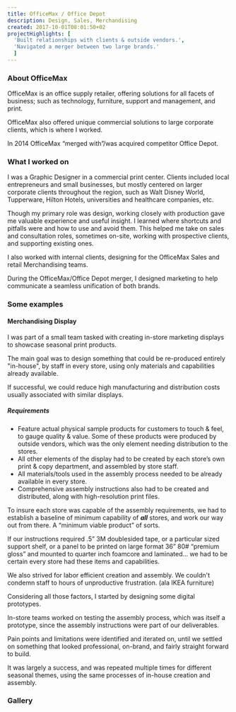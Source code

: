 ```yaml
---
title: OfficeMax / Office Depot
description: Design, Sales, Merchandising
created: 2017-10-01T08:01:50+02
projectHighlights: [
  'Built relationships with clients & outside vendors.',
  'Navigated a merger between two large brands.'
  ]
---
```


### About OfficeMax
OfficeMax is an office supply retailer, offering solutions for all facets of business; such as technology, furniture, support and management, and print.

OfficeMax also offered unique commercial solutions to large corporate clients, which is where I worked.

In 2014 OfficeMax “merged with”/was acquired competitor Office Depot.

### What I worked on
I was a Graphic Designer in a commercial print center. Clients included local entrepreneurs and small businesses, but mostly centered on larger corporate clients throughout the region, such as Walt Disney World, Tupperware, Hilton Hotels, universities and healthcare companies, etc.

Though my primary role was design, working closely with production gave me valuable experience and useful insight. I learned where shortcuts and pitfalls were and how to use and avoid them. This helped me take on sales and consultation roles, sometimes on-site, working with prospective clients, and supporting existing ones.

I also worked with internal clients, designing for the OfficeMax Sales and retail Merchandising teams.

During the OfficeMax/Office Depot merger, I designed marketing to help communicate a seamless unification of both brands.

### Some examples

#### Merchandising Display
I was part of a small team tasked with creating in-store marketing displays to showcase seasonal print products.

The main goal was to design something that could be re-produced entirely "in-house", by staff in every store, using only materials and capabilities already available.

If successful, we could reduce high manufacturing and distribution costs usually associated with similar displays.

##### Requirements
 * Feature actual physical sample products for customers to touch & feel, to gauge quality & value. Some of these products were produced by outside vendors, which was the only element needing distribution to the stores.
 * All other elements of the display had to be created by each store’s own print & copy department, and assembled by store staff.
 * All materials/tools used in the assembly process needed to be already available in every store.
 * Comprehensive assembly instructions also had to be created and distributed, along with high-resolution print files.

To insure each store was capable of the assembly requirements, we had to establish a baseline of minimum capability of ***all*** stores, and work our way out from there. A “minimum viable product” of sorts.

If our instructions required .5” 3M doublesided tape, or a particular sized support shelf, or a panel to be printed on large format 36” 80# “premium gloss” and mounted to quarter inch foamcore and laminated… we had to be certain every store had these items and capabilities.

We also strived for labor efficient creation and assembly. We couldn't condemn staff to hours of unproductive frustration. (ala IKEA furniture)

Considering all those factors, I started by designing some digital prototypes.

<photoswipe-gallery :singleImage="true">
  <photoswipe-image
    imageURL="projects/officemax-office-depot/omax-endcaps.jpg"
    :classes="''"
    :caption="'Marketing display digital prototypes'" />
</photoswipe-gallery>

In-store teams worked on testing the assembly process, which was itself a prototype, since the assembly instructions were part of our deliverables.

Pain points and limitations were identified and iterated on, until we settled on something that looked professional, on-brand, and fairly straight forward to build.

<photoswipe-gallery :singleImage="true">
  <photoswipe-image
    imageURL="projects/officemax-office-depot/omax-endcap-assembly.jpg"
    :classes="''"
    :caption="'Some in-progress images of an assembly test'" />
</photoswipe-gallery>

It was largely a success, and was repeated multiple times for different seasonal themes, using the same processes of in-house creation and assembly.

<photoswipe-gallery :singleImage="true">
  <photoswipe-image
    imageURL="projects/officemax-office-depot/omax-endcap.jpg"
    :classes="''"
    :caption="'One of the displays fully assembled'" />
</photoswipe-gallery>

### Gallery
<photoswipe-gallery :gallery="true" :fullWidth="true">
  <photoswipe-image
    imageURL="projects/officemax-office-depot/omax-magic.jpg"
    :classes="'long'"
    :caption="'Stylized OfficeMax logo for Walt Disney World partnership marketing'" />
    <photoswipe-image
    imageURL="projects/officemax-office-depot/omax-rackcards.jpg"
    :classes="'tall'"
    :caption="'OfficeMax sales rack cards'" />
    <photoswipe-image
    imageURL="projects/officemax-office-depot/omax-rackcard-rack.jpg"
    :classes="'medium'"
    :caption="'OfficeMax sales rack cards and flyers'" />
    <photoswipe-image
    imageURL="projects/officemax-office-depot/omax-rackcards-in-hand.jpg"
    :classes="'medium'"
    :caption="'OfficeMax rack cards'" />
    <photoswipe-image
    imageURL="projects/officemax-office-depot/omax-maxperks.jpg"
    :classes="''"
    :caption="'OfficeMax rewards program flyer'" />
    <photoswipe-image
    imageURL="projects/officemax-office-depot/omax-disneyflyer.jpg"
    :classes="''"
    :caption="'OfficeMax/Walt Disney World partnership flyer'" />
    <photoswipe-image
    imageURL="projects/officemax-office-depot/omax-print-capabilities.jpg"
    :classes="''"
    :caption="'OfficeMax/Office Depot sales canvassing flyer'" />
</photoswipe-gallery>

